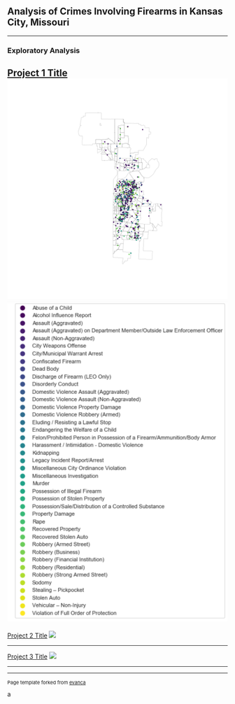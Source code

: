 ## Analysis of Crimes Involving Firearms in Kansas City, Missouri

---

### Exploratory Analysis

[Project 1 Title](/sample_page)
<img src="images/citycrimes.png"/>
<img src="images/legend.PNG"/>
---
[Project 2 Title](/pdf/sample_presentation.pdf)
<img src="images/topcrimes"/>

---
[Project 3 Title](http://example.com/)
<img src="images/nbcrime"/>

---




---
<p style="font-size:11px">Page template forked from <a href="https://github.com/evanca/quick-portfolio">evanca</a></p>
<!-- Remove above link if you don't want to attibute -->
a

